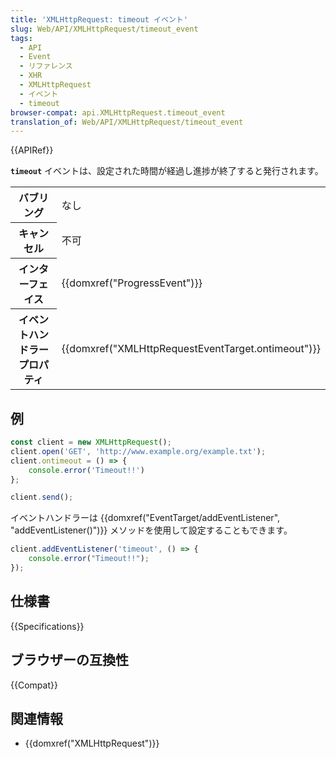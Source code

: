 ```yaml
---
title: 'XMLHttp​Request: timeout イベント'
slug: Web/API/XMLHttpRequest/timeout_event
tags:
  - API
  - Event
  - リファレンス
  - XHR
  - XMLHttpRequest
  - イベント
  - timeout
browser-compat: api.XMLHttpRequest.timeout_event
translation_of: Web/API/XMLHttpRequest/timeout_event
---
```

{{APIRef}}

**`timeout`** イベントは、設定された時間が経過し進捗が終了すると発行されます。

<table class="properties">
  <tbody>
    <tr>
      <th>バブリング</th>
      <td>なし</td>
    </tr>
    <tr>
      <th>キャンセル</th>
      <td>不可</td>
    </tr>
    <tr>
      <th>インターフェイス</th>
      <td>{{domxref("ProgressEvent")}}</td>
    </tr>
    <tr>
      <th>イベントハンドラープロパティ</th>
      <td>
        {{domxref("XMLHttpRequestEventTarget.ontimeout")}}
      </td>
    </tr>
  </tbody>
</table>

## 例

```js
const client = new XMLHttpRequest();
client.open('GET', 'http://www.example.org/example.txt');
client.ontimeout = () => {
    console.error('Timeout!!')
};

client.send();
```

イベントハンドラーは {{domxref("EventTarget/addEventListener", "addEventListener()")}} メソッドを使用して設定することもできます。

```js
client.addEventListener('timeout', () => {
    console.error("Timeout!!");
});
```

## 仕様書

{{Specifications}}

## ブラウザーの互換性

{{Compat}}

## 関連情報

- {{domxref("XMLHttpRequest")}}
